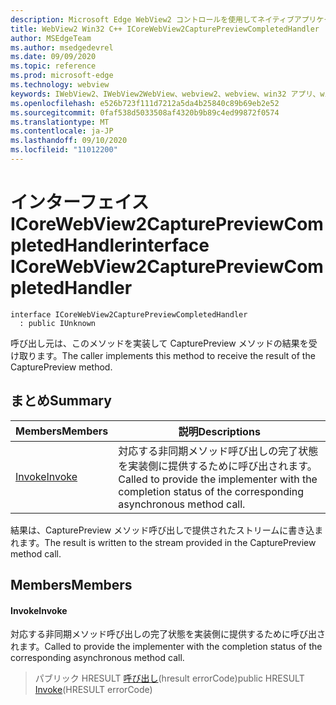 ```yaml
---
description: Microsoft Edge WebView2 コントロールを使用してネイティブアプリケーションに web 技術 (HTML、CSS、JavaScript) を埋め込む
title: WebView2 Win32 C++ ICoreWebView2CapturePreviewCompletedHandler
author: MSEdgeTeam
ms.author: msedgedevrel
ms.date: 09/09/2020
ms.topic: reference
ms.prod: microsoft-edge
ms.technology: webview
keywords: IWebView2、IWebView2WebView、webview2、webview、win32 アプリ、win32、edge、ICoreWebView2、ICoreWebView2Controller、browser control、edge html、ICoreWebView2CapturePreviewCompletedHandler
ms.openlocfilehash: e526b723f111d7212a5da4b25840c89b69eb2e52
ms.sourcegitcommit: 0faf538d5033508af4320b9b89c4ed99872f0574
ms.translationtype: MT
ms.contentlocale: ja-JP
ms.lasthandoff: 09/10/2020
ms.locfileid: "11012200"
---
```

# <span data-ttu-id="268e2-104">インターフェイス ICoreWebView2CapturePreviewCompletedHandler</span><span class="sxs-lookup"><span data-stu-id="268e2-104">interface ICoreWebView2CapturePreviewCompletedHandler</span></span> 

```
interface ICoreWebView2CapturePreviewCompletedHandler
  : public IUnknown
```

<span data-ttu-id="268e2-105">呼び出し元は、このメソッドを実装して CapturePreview メソッドの結果を受け取ります。</span><span class="sxs-lookup"><span data-stu-id="268e2-105">The caller implements this method to receive the result of the CapturePreview method.</span></span>

## <span data-ttu-id="268e2-106">まとめ</span><span class="sxs-lookup"><span data-stu-id="268e2-106">Summary</span></span>

 <span data-ttu-id="268e2-107">Members</span><span class="sxs-lookup"><span data-stu-id="268e2-107">Members</span></span>                        | <span data-ttu-id="268e2-108">説明</span><span class="sxs-lookup"><span data-stu-id="268e2-108">Descriptions</span></span>
--------------------------------|---------------------------------------------
[<span data-ttu-id="268e2-109">Invoke</span><span class="sxs-lookup"><span data-stu-id="268e2-109">Invoke</span></span>](#invoke) | <span data-ttu-id="268e2-110">対応する非同期メソッド呼び出しの完了状態を実装側に提供するために呼び出されます。</span><span class="sxs-lookup"><span data-stu-id="268e2-110">Called to provide the implementer with the completion status of the corresponding asynchronous method call.</span></span>

<span data-ttu-id="268e2-111">結果は、CapturePreview メソッド呼び出しで提供されたストリームに書き込まれます。</span><span class="sxs-lookup"><span data-stu-id="268e2-111">The result is written to the stream provided in the CapturePreview method call.</span></span>

## <span data-ttu-id="268e2-112">Members</span><span class="sxs-lookup"><span data-stu-id="268e2-112">Members</span></span>

#### <span data-ttu-id="268e2-113">Invoke</span><span class="sxs-lookup"><span data-stu-id="268e2-113">Invoke</span></span> 

<span data-ttu-id="268e2-114">対応する非同期メソッド呼び出しの完了状態を実装側に提供するために呼び出されます。</span><span class="sxs-lookup"><span data-stu-id="268e2-114">Called to provide the implementer with the completion status of the corresponding asynchronous method call.</span></span>

> <span data-ttu-id="268e2-115">パブリック HRESULT [呼び出し](#invoke)(hresult errorCode)</span><span class="sxs-lookup"><span data-stu-id="268e2-115">public HRESULT [Invoke](#invoke)(HRESULT errorCode)</span></span>

